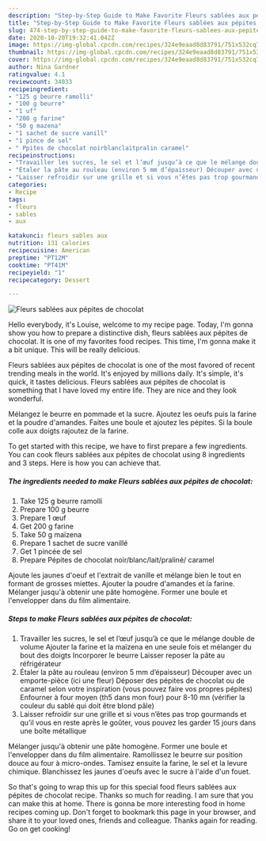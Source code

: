 ```yaml
---
description: "Step-by-Step Guide to Make Favorite Fleurs sablées aux pépites de chocolat"
title: "Step-by-Step Guide to Make Favorite Fleurs sablées aux pépites de chocolat"
slug: 474-step-by-step-guide-to-make-favorite-fleurs-sablees-aux-pepites-de-chocolat
date: 2020-10-20T19:32:41.042Z
image: https://img-global.cpcdn.com/recipes/324e9eaad8d83791/751x532cq70/fleurs-sablees-aux-pepites-de-chocolat-photo-principale-de-la-recette.jpg
thumbnail: https://img-global.cpcdn.com/recipes/324e9eaad8d83791/751x532cq70/fleurs-sablees-aux-pepites-de-chocolat-photo-principale-de-la-recette.jpg
cover: https://img-global.cpcdn.com/recipes/324e9eaad8d83791/751x532cq70/fleurs-sablees-aux-pepites-de-chocolat-photo-principale-de-la-recette.jpg
author: Nina Gardner
ratingvalue: 4.1
reviewcount: 34033
recipeingredient:
- "125 g beurre ramolli"
- "100 g beurre"
- "1 uf"
- "200 g farine"
- "50 g mazena"
- "1 sachet de sucre vanill"
- "1 pince de sel"
- " Ppites de chocolat noirblanclaitpralin caramel"
recipeinstructions:
- "Travailler les sucres, le sel et l’œuf jusqu’à ce que le mélange double de volume Ajouter la farine et la maïzena en une seule fois et mélanger du bout des doigts Incorporer le beurre Laisser reposer la pâte au réfrigérateur"
- "Étaler la pâte au rouleau (environ 5 mm d’épaisseur) Découper avec un emporte-pièce (ici une fleur) Déposer des pépites de chocolat ou de caramel selon votre inspiration (vous pouvez faire vos propres pépites) Enfourner à four moyen (th5 dans mon four) pour 8-10 mn (vérifier la couleur du sablé qui doit être blond pâle)"
- "Laisser refroidir sur une grille et si vous n’êtes pas trop gourmands et qu’il vous en reste après le goûter, vous pouvez les garder 15 jours dans une boîte métallique"
categories:
- Recipe
tags:
- fleurs
- sables
- aux

katakunci: fleurs sables aux 
nutrition: 131 calories
recipecuisine: American
preptime: "PT12M"
cooktime: "PT41M"
recipeyield: "1"
recipecategory: Dessert

---
```



![Fleurs sablées aux pépites de chocolat](https://img-global.cpcdn.com/recipes/324e9eaad8d83791/751x532cq70/fleurs-sablees-aux-pepites-de-chocolat-photo-principale-de-la-recette.jpg)

Hello everybody, it's Louise, welcome to my recipe page. Today, I'm gonna show you how to prepare a distinctive dish, fleurs sablées aux pépites de chocolat. It is one of my favorites food recipes. This time, I'm gonna make it a bit unique. This will be really delicious.

Fleurs sablées aux pépites de chocolat is one of the most favored of recent trending meals in the world. It's enjoyed by millions daily. It's simple, it's quick, it tastes delicious. Fleurs sablées aux pépites de chocolat is something that I have loved my entire life. They are nice and they look wonderful.

Mélangez le beurre en pommade et la sucre. Ajoutez les oeufs puis la farine et la poudre d&#39;amandes. Faites une boule et ajoutez les pépites. Si la boule colle aux doigts rajoutez de la farine.


To get started with this recipe, we have to first prepare a few ingredients. You can cook fleurs sablées aux pépites de chocolat using 8 ingredients and 3 steps. Here is how you can achieve that.

<!--inarticleads1-->

##### The ingredients needed to make Fleurs sablées aux pépites de chocolat:

1. Take 125 g beurre ramolli
1. Prepare 100 g beurre
1. Prepare 1 œuf
1. Get 200 g farine
1. Take 50 g maïzena
1. Prepare 1 sachet de sucre vanillé
1. Get 1 pincée de sel
1. Prepare  Pépites de chocolat noir/blanc/lait/praliné/ caramel


Ajoute les jaunes d&#39;oeuf et l&#39;extrait de vanille et mélange bien le tout en formant de grosses miettes. Ajouter la poudre d&#39;amandes et la farine. Mélanger jusqu&#39;à obtenir une pâte homogène. Former une boule et l&#39;envelopper dans du film alimentaire. 

<!--inarticleads2-->

##### Steps to make Fleurs sablées aux pépites de chocolat:

1. Travailler les sucres, le sel et l’œuf jusqu’à ce que le mélange double de volume Ajouter la farine et la maïzena en une seule fois et mélanger du bout des doigts Incorporer le beurre Laisser reposer la pâte au réfrigérateur
1. Étaler la pâte au rouleau (environ 5 mm d’épaisseur) Découper avec un emporte-pièce (ici une fleur) Déposer des pépites de chocolat ou de caramel selon votre inspiration (vous pouvez faire vos propres pépites) Enfourner à four moyen (th5 dans mon four) pour 8-10 mn (vérifier la couleur du sablé qui doit être blond pâle)
1. Laisser refroidir sur une grille et si vous n’êtes pas trop gourmands et qu’il vous en reste après le goûter, vous pouvez les garder 15 jours dans une boîte métallique


Mélanger jusqu&#39;à obtenir une pâte homogène. Former une boule et l&#39;envelopper dans du film alimentaire. Ramollissez le beurre sur position douce au four à micro-ondes. Tamisez ensuite la farine, le sel et la levure chimique. Blanchissez les jaunes d&#39;oeufs avec le sucre à l&#39;aide d&#39;un fouet. 

So that's going to wrap this up for this special food fleurs sablées aux pépites de chocolat recipe. Thanks so much for reading. I am sure that you can make this at home. There is gonna be more interesting food in home recipes coming up. Don't forget to bookmark this page in your browser, and share it to your loved ones, friends and colleague. Thanks again for reading. Go on get cooking!
